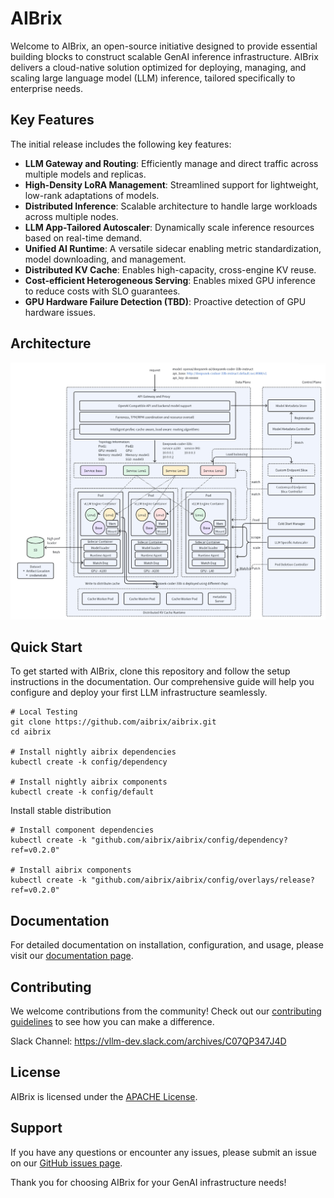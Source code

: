 # AIBrix

Welcome to AIBrix, an open-source initiative designed to provide essential building blocks to construct scalable GenAI inference infrastructure. AIBrix delivers a cloud-native solution optimized for deploying, managing, and scaling large language model (LLM) inference, tailored specifically to enterprise needs.

## Key Features

The initial release includes the following key features:

- **LLM Gateway and Routing**: Efficiently manage and direct traffic across multiple models and replicas.
- **High-Density LoRA Management**: Streamlined support for lightweight, low-rank adaptations of models.
- **Distributed Inference**: Scalable architecture to handle large workloads across multiple nodes.
- **LLM App-Tailored Autoscaler**: Dynamically scale inference resources based on real-time demand.
- **Unified AI Runtime**: A versatile sidecar enabling metric standardization, model downloading, and management.
- **Distributed KV Cache**: Enables high-capacity, cross-engine KV reuse.
- **Cost-efficient Heterogeneous Serving**: Enables mixed GPU inference to reduce costs with SLO guarantees.
- **GPU Hardware Failure Detection (TBD)**: Proactive detection of GPU hardware issues.

## Architecture

![aibrix-architecture-v1](docs/source/assets/images/aibrix-architecture-v1.jpeg)


## Quick Start

To get started with AIBrix, clone this repository and follow the setup instructions in the documentation. Our comprehensive guide will help you configure and deploy your first LLM infrastructure seamlessly.

```shell
# Local Testing
git clone https://github.com/aibrix/aibrix.git
cd aibrix

# Install nightly aibrix dependencies
kubectl create -k config/dependency

# Install nightly aibrix components
kubectl create -k config/default
```

Install stable distribution
```shell
# Install component dependencies
kubectl create -k "github.com/aibrix/aibrix/config/dependency?ref=v0.2.0"

# Install aibrix components
kubectl create -k "github.com/aibrix/aibrix/config/overlays/release?ref=v0.2.0"
```

## Documentation

For detailed documentation on installation, configuration, and usage, please visit our [documentation page](https://aibrix-aibrix.readthedocs-hosted.com/en/latest/).

## Contributing

We welcome contributions from the community! Check out our [contributing guidelines](https://github.com/aibrix/aibrix/CONTRIBUTING.md) to see how you can make a difference.

Slack Channel: https://vllm-dev.slack.com/archives/C07QP347J4D

## License

AIBrix is licensed under the [APACHE License](https://github.com/aibrix/aibrix/LICENSE.md).

## Support

If you have any questions or encounter any issues, please submit an issue on our [GitHub issues page](https://github.com/aibrix/aibrix/issues).

Thank you for choosing AIBrix for your GenAI infrastructure needs!
